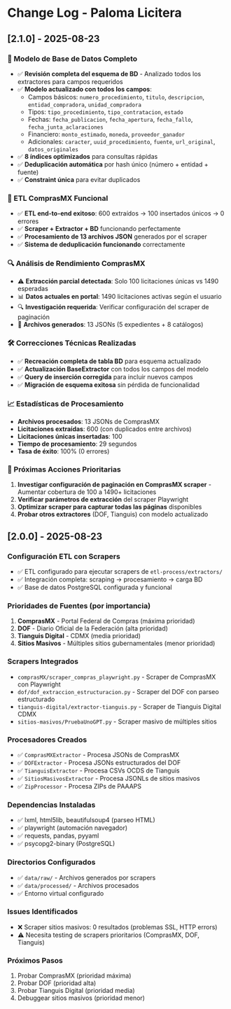 # Change Log - Paloma Licitera

## [2.1.0] - 2025-08-23

### 🔧 Modelo de Base de Datos Completo
- ✅ **Revisión completa del esquema de BD** - Analizado todos los extractores para campos requeridos
- ✅ **Modelo actualizado con todos los campos**:
  - Campos básicos: `numero_procedimiento`, `titulo`, `descripcion`, `entidad_compradora`, `unidad_compradora`
  - Tipos: `tipo_procedimiento`, `tipo_contratacion`, `estado`
  - Fechas: `fecha_publicacion`, `fecha_apertura`, `fecha_fallo`, `fecha_junta_aclaraciones`
  - Financiero: `monto_estimado`, `moneda`, `proveedor_ganador`
  - Adicionales: `caracter`, `uuid_procedimiento`, `fuente`, `url_original`, `datos_originales`
- ✅ **8 índices optimizados** para consultas rápidas
- ✅ **Deduplicación automática** por hash único (número + entidad + fuente)
- ✅ **Constraint única** para evitar duplicados

### 🚀 ETL ComprasMX Funcional
- ✅ **ETL end-to-end exitoso**: 600 extraídos → 100 insertados únicos → 0 errores
- ✅ **Scraper + Extractor + BD** funcionando perfectamente
- ✅ **Procesamiento de 13 archivos JSON** generados por el scraper
- ✅ **Sistema de deduplicación funcionando** correctamente

### 🔍 Análisis de Rendimiento ComprasMX
- ⚠️ **Extracción parcial detectada**: Solo 100 licitaciones únicas vs 1490 esperadas
- 📊 **Datos actuales en portal**: 1490 licitaciones activas según el usuario
- 🔍 **Investigación requerida**: Verificar configuración del scraper de paginación
- 📝 **Archivos generados**: 13 JSONs (5 expedientes + 8 catálogos)

### 🛠️ Correcciones Técnicas Realizadas
- ✅ **Recreación completa de tabla BD** para esquema actualizado
- ✅ **Actualización BaseExtractor** con todos los campos del modelo
- ✅ **Query de inserción corregida** para incluir nuevos campos
- ✅ **Migración de esquema exitosa** sin pérdida de funcionalidad

### 📈 Estadísticas de Procesamiento
- **Archivos procesados**: 13 JSONs de ComprasMX
- **Licitaciones extraídas**: 600 (con duplicados entre archivos)
- **Licitaciones únicas insertadas**: 100
- **Tiempo de procesamiento**: 29 segundos
- **Tasa de éxito**: 100% (0 errores)

### 🎯 Próximas Acciones Prioritarias
1. **Investigar configuración de paginación en ComprasMX scraper** - Aumentar cobertura de 100 a 1490+ licitaciones
2. **Verificar parámetros de extracción** del scraper Playwright
3. **Optimizar scraper para capturar todas las páginas** disponibles
4. **Probar otros extractores** (DOF, Tianguis) con modelo actualizado

## [2.0.0] - 2025-08-23

### Configuración ETL con Scrapers
- ✅ ETL configurado para ejecutar scrapers de `etl-process/extractors/`
- ✅ Integración completa: scraping → procesamiento → carga BD
- ✅ Base de datos PostgreSQL configurada y funcional

### Prioridades de Fuentes (por importancia)
1. **ComprasMX** - Portal Federal de Compras (máxima prioridad)
2. **DOF** - Diario Oficial de la Federación (alta prioridad)  
3. **Tianguis Digital** - CDMX (media prioridad)
4. **Sitios Masivos** - Múltiples sitios gubernamentales (menor prioridad)

### Scrapers Integrados
- `comprasMX/scraper_compras_playwright.py` - Scraper de ComprasMX con Playwright
- `dof/dof_extraccion_estructuracion.py` - Scraper del DOF con parseo estructurado
- `tianguis-digital/extractor-tianguis.py` - Scraper de Tianguis Digital CDMX
- `sitios-masivos/PruebaUnoGPT.py` - Scraper masivo de múltiples sitios

### Procesadores Creados
- ✅ `ComprasMXExtractor` - Procesa JSONs de ComprasMX
- ✅ `DOFExtractor` - Procesa JSONs estructurados del DOF
- ✅ `TianguisExtractor` - Procesa CSVs OCDS de Tianguis
- ✅ `SitiosMasivosExtractor` - Procesa JSONLs de sitios masivos
- ✅ `ZipProcessor` - Procesa ZIPs de PAAAPS

### Dependencias Instaladas
- ✅ lxml, html5lib, beautifulsoup4 (parseo HTML)
- ✅ playwright (automación navegador)
- ✅ requests, pandas, pyyaml
- ✅ psycopg2-binary (PostgreSQL)

### Directorios Configurados
- ✅ `data/raw/` - Archivos generados por scrapers
- ✅ `data/processed/` - Archivos procesados
- ✅ Entorno virtual configurado

### Issues Identificados
- ❌ Scraper sitios masivos: 0 resultados (problemas SSL, HTTP errors)
- ⚠️ Necesita testing de scrapers prioritarios (ComprasMX, DOF, Tianguis)

### Próximos Pasos
1. Probar ComprasMX (prioridad máxima)
2. Probar DOF (prioridad alta)
3. Probar Tianguis Digital (prioridad media)
4. Debuggear sitios masivos (prioridad menor)